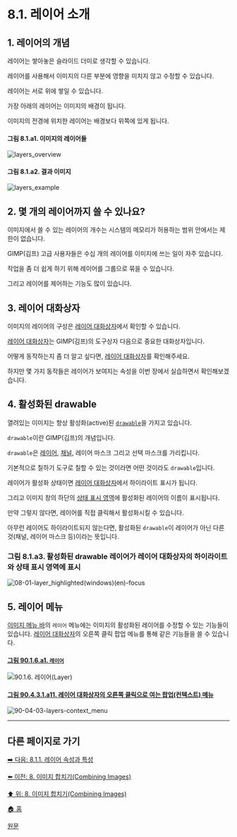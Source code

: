 # 8.1. 레이어 소개

<a id="08-01-s1"></a>

## 1. 레이어의 개념
레이어는 쌓아놓은 슬라이드 더미로 생각할 수 있습니다. 

레이어를 사용해서 이미지의 다른 부분에 영향을 미치지 않고 수정할 수 있습니다. 

레이어는 서로 위에 쌓일 수 있습니다. 

가장 아래의 레이어는 이미지의 배경이 됩니다. 

이미지의 전경에 위치한 레이어는 배경보다 위쪽에 있게 됩니다.

#### 그림 8.1.a1. 이미지의 레이어들
![layers_overview](https://github.com/wonder13662/gimp/assets/15767104/21268812-0bff-4a6e-b431-f630dcb2d2e2)

#### 그림 8.1.a2. 결과 이미지
![layers_example](https://github.com/wonder13662/gimp/assets/15767104/c898cb64-8208-4d31-bf08-b214d9d88b00)

<a id="08-01-s2"></a>

## 2. 몇 개의 레이어까지 쓸 수 있나요?
이미지에서 쓸 수 있는 레이어의 개수는 시스템의 메모리가 허용하는 범위 안에서는 제한이 없습니다. 

GIMP(김프) 고급 사용자들은 수십 개의 레이어를 이미지에 쓰는 일이 자주 있습니다. 

작업을 좀 더 쉽게 하기 위해 레이어를 그룹으로 묶을 수 있습니다. 

그리고 레이어를 제어하는 기능도 많이 있습니다.

<a id="08-01-s3"></a>

## 3. 레이어 대화상자
이미지의 레이어의 구성은 [레이어 대화상자](./15-02-01-00-layers-dialog.md)에서 확인할 수 있습니다. 

[레이어 대화상자](./15-02-01-00-layers-dialog.md)는 GIMP(김프)의 도구상자 다음으로 중요한 대화상자입니다. 

어떻게 동작하는지 좀 더 알고 싶다면, [레이어 대화상자](./15-02-01-00-layers-dialog.md)를 확인해주세요. 

하지만 몇 가지 동작들은 레이어가 보여지는 속성을 이번 장에서 실습하면서 확인해보겠습니다.

<a id="08-01-s4"></a>

## 4. 활성화된 drawable
열려있는 이미지는 항상 활성화(active)된 [`drawable`](./19-glossaryx-drawable.md)을 가지고 있습니다. 

`drawable`이란 GIMP(김프)의 개념입니다. 

`drawable`은 [레이어](./19-glossaryx-layer.md), [채널](./19-glossaryx-channel.md), 레이어 마스크 그리고 선택 마스크를 가리킵니다. 

기본적으로 칠하기 도구로 칠할 수 있는 것이라면 어떤 것이라도 `drawable`입니다. 

레이어가 활성화 상태이면 [레이어 대화상자](./15-02-01-00-layers-dialog.md)에서 하이라이트 표시가 됩니다. 

그리고 이미지 창의 하단의 [상태 표시 영역](./03-02-04-09-status-area.md#90-05-09-a111)에 활성화된 레이어의 이름이 표시됩니다. 

만약 그렇지 않다면, 레이어를 직접 클릭해서 활성화시킬 수 있습니다.

아무런 레이어도 하이라이트되지 않는다면, 활성화된 `drawable`이 레이어가 아닌 다른 것(채널, 레이어 마스크 등)이라는 뜻입니다.

### 그림 8.1.a3. 활성화된 drawable 레이어가 레이어 대화상자의 하이라이트와 상태 표시 영역에 표시
![08-01-layer_highlighted(windows)(en)-focus](https://github.com/wonder13662/gimp/assets/15767104/4bee9406-fe84-4143-9d8f-cc8f0ce53d1e)

<a id="08-01-s5"></a>

## 5. 레이어 메뉴
[이미지 메뉴 바](./19-glossaryx-image_menu_bar.md)의 `레이어` 메뉴에는 이미지의 활성화된 레이어를 수정할 수 있는 기능들이 있습니다. [레이어 대화상자](./15-02-01-00-layers-dialog.md)의 오른쪽 클릭 팝업 메뉴를 통해 같은 기능들을 쓸 수 있습니다.

<a id="90-01-06-a1"></a>

#### [그림 90.1.6.a1. `레이어`](./90-01-06-00-layer.md#90-01-06-a1)
![90.1.6. 레이어(Layer)](https://github.com/wonder13662/gimp/assets/15767104/3f4bfc3c-ecba-45b9-bca5-c4ffcc4a28bf)

<a id="90-04-03-01-a11"></a>

#### [그림 90.4.3.1.a11. 레이어 대화상자의 오른쪽 클릭으로 여는 팝업(컨텍스트) 메뉴](./90-04-0003-001-000-context_menu.md#90-04-03-01-a11)
![90-04-03-layers-context_menu](https://github.com/wonder13662/gimp/assets/15767104/8af04c42-4bdb-42f1-a95e-7f870b07b11b)

***

## 다른 페이지로 가기

[➡️ 다음: 8.1.1. 레이어 속성과 특성](./08-01-01-00-layer_properties.md)

[⬅️ 이전: 8. 이미지 합치기(Combining Images)](./08-00-combining-images.md)

[⬆️ 위: 8. 이미지 합치기(Combining Images)](./08-00-combining-images.md)

[🏠 홈](./00-home.md)

[원문](https://docs.gimp.org/2.10/ko/gimp-image-combining.html)
